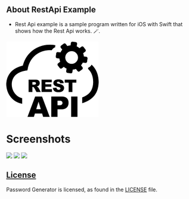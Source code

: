 ## About RestApi Example

-  Rest Api example is a sample program written for iOS with Swift that shows how the Rest Api works. 🪄.

![](/Images/RestApi.png)

# Screenshots
![](/Images/Screenshout1.png)
![](/Images/Screenshout2.png)
![](/Images/Screenshout3.png)

## [License][license]
Password Generator is licensed, as found in the [LICENSE][license] file.

[license]: LICENSE
